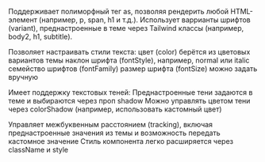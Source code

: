 Поддерживает полиморфный тег as, позволяя рендерить любой HTML-элемент (например, p, span, h1 и т.д.).
    Использует варрианты шрифтов (variant), преднастроенные в теме через Tailwind классы (например, body2, h1, subtitle).

Позволяет настраивать стили текста:
    цвет (color) берётся из цветовых вариантов темы
    наклон шрифта (fontStyle), например, normal или italic
    семейство шрифтов (fontFamily)
    размер шрифта (fontSize) можно задать вручную

Имеет поддержку текстовых теней:
    Преднастроенные тени задаются в теме и выбираются через проп shadow
    Можно управлять цветом тени через colorShadow (например, использовать кастомный цвет)

Управляет межбуквенным расстоянием (tracking), включая преднастроенные значения из темы и возможность передать кастомное значение
Стиль компонента легко расширяется через className и style